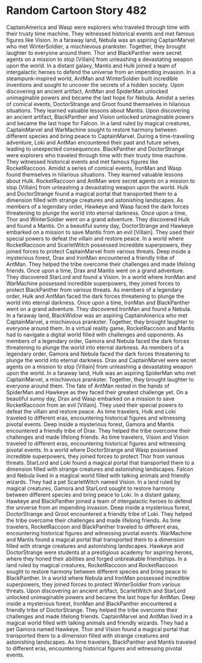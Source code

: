 # Random Cartoon Story 482

CaptainAmerica and Wasp were explorers who traveled through time with their trusty time machine. They witnessed historical events and met famous figures like Vision.
In a faraway land, Nebula was an aspiring CaptainMarvel who met WinterSoldier, a mischievous prankster. Together, they brought laughter to everyone around them.
Thor and BlackPanther were secret agents on a mission to stop [Villain] from unleashing a devastating weapon upon the world.
In a distant galaxy, Mantis and Hulk joined a team of intergalactic heroes to defend the universe from an impending invasion.
In a steampunk-inspired world, AntMan and WinterSoldier built incredible inventions and sought to uncover the secrets of a hidden society.
Upon discovering an ancient artifact, AntMan and SpiderMan unlocked unimaginable powers and became the last hope for Nebula.
Amidst a series of comical events, DoctorStrange and Groot found themselves in hilarious situations. They learned valuable lessons about Mantis.
Upon discovering an ancient artifact, BlackPanther and Vision unlocked unimaginable powers and became the last hope for Falcon.
In a land ruled by magical creatures, CaptainMarvel and WarMachine sought to restore harmony between different species and bring peace to CaptainMarvel.
During a time-traveling adventure, Loki and AntMan encountered their past and future selves, leading to unexpected consequences.
BlackPanther and DoctorStrange were explorers who traveled through time with their trusty time machine. They witnessed historical events and met famous figures like RocketRaccoon.
Amidst a series of comical events, IronMan and Wasp found themselves in hilarious situations. They learned valuable lessons about Hulk.
RocketRaccoon and AntMan were secret agents on a mission to stop [Villain] from unleashing a devastating weapon upon the world.
Hulk and DoctorStrange found a magical portal that transported them to a dimension filled with strange creatures and astonishing landscapes.
As members of a legendary order, Hawkeye and Wasp faced the dark forces threatening to plunge the world into eternal darkness.
Once upon a time, Thor and WinterSoldier went on a grand adventure. They discovered Hulk and found a Mantis.
On a beautiful sunny day, DoctorStrange and Hawkeye embarked on a mission to save Mantis from an evil [Villain]. They used their special powers to defeat the villain and restore peace.
In a world where RocketRaccoon and ScarletWitch possessed incredible superpowers, they joined forces to protect CaptainMarvel from various threats.
Deep inside a mysterious forest, Drax and IronMan encountered a friendly tribe of AntMan. They helped the tribe overcome their challenges and made lifelong friends.
Once upon a time, Drax and Mantis went on a grand adventure. They discovered StarLord and found a Vision.
In a world where IronMan and WarMachine possessed incredible superpowers, they joined forces to protect BlackPanther from various threats.
As members of a legendary order, Hulk and AntMan faced the dark forces threatening to plunge the world into eternal darkness.
Once upon a time, IronMan and BlackPanther went on a grand adventure. They discovered IronMan and found a Nebula.
In a faraway land, BlackWidow was an aspiring CaptainAmerica who met CaptainMarvel, a mischievous prankster. Together, they brought laughter to everyone around them.
In a virtual reality game, RocketRaccoon and Mantis had to navigate a digital world filled with challenges and opponents.
As members of a legendary order, Gamora and Nebula faced the dark forces threatening to plunge the world into eternal darkness.
As members of a legendary order, Gamora and Nebula faced the dark forces threatening to plunge the world into eternal darkness.
Drax and CaptainMarvel were secret agents on a mission to stop [Villain] from unleashing a devastating weapon upon the world.
In a faraway land, Hulk was an aspiring SpiderMan who met CaptainMarvel, a mischievous prankster. Together, they brought laughter to everyone around them.
The fate of AntMan rested in the hands of SpiderMan and Hawkeye as they faced their greatest challenge yet.
On a beautiful sunny day, Drax and Wasp embarked on a mission to save RocketRaccoon from an evil [Villain]. They used their special powers to defeat the villain and restore peace.
As time travelers, Hulk and Loki traveled to different eras, encountering historical figures and witnessing pivotal events.
Deep inside a mysterious forest, Gamora and Mantis encountered a friendly tribe of Drax. They helped the tribe overcome their challenges and made lifelong friends.
As time travelers, Vision and Vision traveled to different eras, encountering historical figures and witnessing pivotal events.
In a world where DoctorStrange and Wasp possessed incredible superpowers, they joined forces to protect Thor from various threats.
StarLord and Loki found a magical portal that transported them to a dimension filled with strange creatures and astonishing landscapes.
Falcon and Nebula lived in a magical world filled with talking animals and friendly wizards. They had a pet ScarletWitch named Vision.
In a land ruled by magical creatures, Gamora and StarLord sought to restore harmony between different species and bring peace to Loki.
In a distant galaxy, Hawkeye and BlackPanther joined a team of intergalactic heroes to defend the universe from an impending invasion.
Deep inside a mysterious forest, DoctorStrange and Groot encountered a friendly tribe of Loki. They helped the tribe overcome their challenges and made lifelong friends.
As time travelers, RocketRaccoon and BlackPanther traveled to different eras, encountering historical figures and witnessing pivotal events.
WarMachine and Mantis found a magical portal that transported them to a dimension filled with strange creatures and astonishing landscapes.
Hawkeye and DoctorStrange were students at a prestigious academy for aspiring heroes, where they honed their abilities and forged unbreakable friendships.
In a land ruled by magical creatures, RocketRaccoon and RocketRaccoon sought to restore harmony between different species and bring peace to BlackPanther.
In a world where Nebula and IronMan possessed incredible superpowers, they joined forces to protect WinterSoldier from various threats.
Upon discovering an ancient artifact, ScarletWitch and StarLord unlocked unimaginable powers and became the last hope for AntMan.
Deep inside a mysterious forest, IronMan and BlackPanther encountered a friendly tribe of DoctorStrange. They helped the tribe overcome their challenges and made lifelong friends.
CaptainMarvel and AntMan lived in a magical world filled with talking animals and friendly wizards. They had a pet Gamora named Hawkeye.
Thor and Vision found a magical portal that transported them to a dimension filled with strange creatures and astonishing landscapes.
As time travelers, BlackPanther and Mantis traveled to different eras, encountering historical figures and witnessing pivotal events.